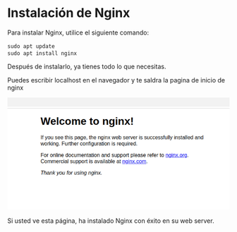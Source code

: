 # Instalación de Nginx

Para instalar Nginx, utilice el siguiente comando:

```
sudo apt update
sudo apt install nginx
```

Después de instalarlo, ya tienes todo lo que necesitas.

Puedes escribir localhost en el navegador y te saldra la pagina de inicio de nginx

<img src="./img/2024-12-11_15-23.png">

Si usted ve esta página, ha instalado Nginx con éxito en su web server.
